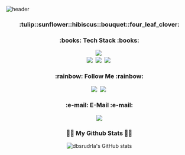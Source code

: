 <!--
**dbsrudrla/dbsrudrla** is a ✨ _special_ ✨ repository because its `README.md` (this file) appears on your GitHub profile.

Here are some ideas to get you started:

- 🔭 I’m currently working on ...
- 🌱 I’m currently learning ...
- 👯 I’m looking to collaborate on ...
- 🤔 I’m looking for help with ...
- 💬 Ask me about ...
- 📫 How to reach me: ...
- 😄 Pronouns: ...
- ⚡ Fun fact: ...
-->

![header](https://capsule-render.vercel.app/api?type=cylinder&color=F4BBBB&height=150&section=header&text=Hello%20Everyone!!!&fontSize=70)

<h3 align="center">:tulip::sunflower::hibiscus::bouquet::four_leaf_clover:</h3>

<h3 align="center">:books: Tech Stack :books:</h3>
<p align="center">
  <img src="https://img.shields.io/badge/Python-3766AB?style=flat&logo=Python&logoColor=white"/>&nbsp 
  <br>
  <img src="https://img.shields.io/badge/HTML-E34F26?style=flat&logo=HTML5&logoColor=white"/></a>&nbsp
  <img src="https://img.shields.io/badge/CSS-1572B6?style=flat&logo=CSS3&logoColor=white"/></a>&nbsp 
  <img src="https://img.shields.io/badge/Javascript-ffb13b?style=flat&logo=javascript&logoColor=white"/>&nbsp 
</p>

<h3 align="center">:rainbow: Follow Me :rainbow:</h3>
<p align="center">
  <a href="https://velog.io/@rlddidrod"><img src="https://img.shields.io/badge/Velog-11B48A?style=flat&logo=Vimeo&logoColor=white&link=https://velog.io/@rlddidrod"/></a>&nbsp
  <a href="https://www.instagram.com/rladbsrud___/"><img src="https://img.shields.io/badge/Instagram-E4405F?style=flat&logo=Instagram&logoColor=white&link=https://www.instagram.com/rladbsrud___/"/></a>&nbsp
</p>

<h3 align="center">:e-mail: E-Mail :e-mail:</h3>
<p align="center">
   <a href="mailto:rladbsrud011120@naver.com"><img src="https://img.shields.io/badge/NaverMail-03C75A?style=flat&logo=Naver&logoColor=white&link=rladbsrud011120@naver.com"/></a>
</p>

<h3 align="center">👩‍💻 My Github Stats 👩‍💻</h3>
<div align="center">
  
  ![dbsrudrla's GitHub stats](https://github-readme-stats.vercel.app/api?username=dbsrudrla&theme=buefy&show_icons=true)
  
</div>

